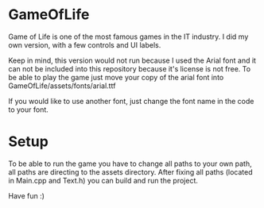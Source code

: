# GameOfLife

Game of Life is one of the most famous games in the IT industry. I did my own version, with a few controls and UI labels.

Keep in mind, this version would not run because I used the Arial font and it can not be included into this repository because it's license is not free.
To be able to play the game just move your copy of the arial font into GameOfLife/assets/fonts/arial.ttf

If you would like to use another font, just change the font name in the code to your font.

# Setup

To be able to run the game you have to change all paths to your own path, all paths are directing to the assets directory.
After fixing all paths (located in Main.cpp and Text.h) you can build and run the project.

Have fun :)